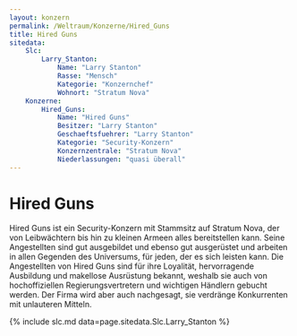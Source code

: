 ```yaml
---
layout: konzern
permalink: /Weltraum/Konzerne/Hired_Guns
title: Hired Guns
sitedata:
    Slc:
        Larry_Stanton:
            Name: "Larry Stanton"
            Rasse: "Mensch"
            Kategorie: "Konzernchef"
            Wohnort: "Stratum Nova"
    Konzerne:
        Hired_Guns:
            Name: "Hired Guns"
            Besitzer: "Larry Stanton"
            Geschaeftsfuehrer: "Larry Stanton"
            Kategorie: "Security-Konzern"
            Konzernzentrale: "Stratum Nova"
            Niederlassungen: "quasi überall"
---
```


# Hired Guns

Hired Guns ist ein Security-Konzern mit Stammsitz auf Stratum Nova, der von Leibwächtern bis hin zu kleinen Armeen alles bereitstellen kann. Seine Angestellten sind gut ausgebildet und ebenso gut ausgerüstet und arbeiten in allen Gegenden des Universums, für jeden, der es sich leisten kann. Die Angestellten von Hired Guns sind für ihre Loyalität, hervorragende Ausbildung und makellose Ausrüstung bekannt, weshalb sie auch von hochoffiziellen Regierungsvertretern und wichtigen Händlern gebucht werden. Der Firma wird aber auch nachgesagt, sie verdränge Konkurrenten mit unlauteren Mitteln.

{% include slc.md data=page.sitedata.Slc.Larry_Stanton %}
